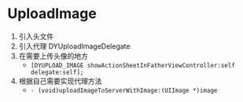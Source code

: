 # UploadImage

1. 引入头文件
2. 引入代理 DYUploadImageDelegate
3. 在需要上传头像的地方 
    * `[DYUPLOAD_IMAGE showActionSheetInFatherViewController:self delegate:self];`
4. 根据自己需要实现代理方法 
    * `- (void)uploadImageToServerWithImage:(UIImage *)image`
